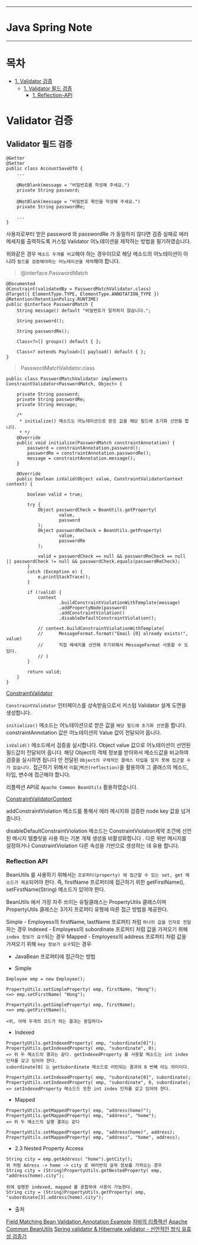 --------------------
# Java Spring Note
--------------------

# 목차

- [1. Validator 검증](#Validator-검증)
    - [1. Validator 필드 검증](#Validator-필드-검증)
        - [1. Reflection-API](#Reflection-API)

# Validator 검증

## Validator 필드 검증

~~~
@Getter
@Setter
public class AccountSaveDTO {
    ...

    @NotBlank(message = "비밀번호를 작성해 주세요.")
    private String password;

    @NotBlank(message = "비밀번호 확인을 작성해 주세요.")
    private String passwordRe;

    ...
}
~~~

사용자로부터 받은 password 와 passwordRe 가 동일하지 않다면 검증 실패로 에러메세지를 출력하도록 
커스텀 Validator 어노테이션을 제작하는 방법을 필기하였습니다.

위와같은 경우 `메소드 두개를 비교`해야 하는 경우이므로 해당 메소드의 어노테이션이 아니라
`필드를 검증해야하는 어노테이션을 제작`해야 합니다.

> @interface.PasswordMatch

~~~
@Documented
@Constraint(validatedBy = PasswordMatchValidator.class)
@Target({ ElementType.TYPE, ElementType.ANNOTATION_TYPE })
@Retention(RetentionPolicy.RUNTIME)
public @interface PasswordMatch {
    String message() default "비밀번호가 일치하지 않습니다.";

    String password();

    String passwordRe();

    Class<?>[] groups() default { };

    Class<? extends Payload>[] payload() default { };
}
~~~

> PasswordMatchValidator.class

~~~
public class PasswordMatchValidator implements ConstraintValidator<PasswordMatch, Object> {

    private String password;
    private String passwordRe;
    private String message;

    /*
     * initialize() 메소드는 어노테이션으로 받은 값을 해당 필드에 초기화 선언을 합니다.
     * */
    @Override
    public void initialize(PasswordMatch constraintAnnotation) {
        password = constraintAnnotation.password();
        passwordRe = constraintAnnotation.passwordRe();
        message = constraintAnnotation.message();
    }

    @Override
    public boolean isValid(Object value, ConstraintValidatorContext context) {

        boolean valid = true;

        try {
            Object passwordCheck = BeanUtils.getProperty(
                    value,
                    password
            );
            Object passwordReCheck = BeanUtils.getProperty(
                    value,
                    passwordRe
            );

            valid = passwordCheck == null && passwordReCheck == null || passwordCheck != null && passwordCheck.equals(passwordReCheck);
        }
        catch (Exception e) {
            e.printStackTrace();
        }

        if (!valid) {
            context
                    .buildConstraintViolationWithTemplate(message)
                    .addPropertyNode(password)
                    .addConstraintViolation()
                    .disableDefaultConstraintViolation();

            // context.buildConstraintViolationWithTemplate(
            //      MessageFormat.format("Email {0} already exists!", value)
            //      직접 메세지를 선언해 주기위해서 MessageFormat 사용할 수 도 있다.
            // )
        }

        return valid;
    }
}
~~~

[ConstraintValidator](https://docs.oracle.com/javaee/7/api/javax/validation/ConstraintValidator.html)

`ConstraintValidator` 인터페이스를 상속받음으로서 커스텀 Validator 설계 도면을 생성합니다.

`initialize()` 메소드는 어노테이션으로 받은 값을 `해당 필드에 초기화 선언`을 합니다.
constraintAnnotation 값은 어노테이션의 Value 값이 전달되어 옵니다.

`isValid()` 메소드에서 검증을 실시합니다.
Object value 값으로 어노테이션이 선언된 필드값이 전달되어 옵니다.
해당 Object의 객체 정보를 받아와서 메소드값을 비교하여 검증을 실시하면 됩니다 만
전달된 `Object의 구체적인 클래스 타입을 알지 못해 접근할 수 가 없습니다.`
접근하기 위해서 `리플렉션(reflection)`을 활용하여 그 클래스의 메소드, 타입, 변수에 접근해야 합니다.

리플렉션 API로 `Apache Common BeanUtils` 활용하였습니다.

[ConstraintValidatorContext](https://docs.oracle.com/javaee/7/api/javax/validation/ConstraintValidatorContext.html)

addConstraintViolation 메소드를 통해서 에러 메시지와 검증한 node key 값을 넘겨줍니다.

disableDefaultConstraintViolation 메소드는
ConstraintViolation제약 조건에 선언 된 메시지 템플릿을 사용 하는 기본 개체 생성을 비활성화합니다 .
다른 위반 메시지를 설정하거나 ConstraintViolation 다른 속성을 기반으로 생성하는 데 유용 합니다.

### Reflection API

BeanUtils 를 사용하기 위해서는 `프로퍼티(property) 에 접근할 수 있는 set, get 메소드가 제공`되어야 한다.
즉, firstName 프로퍼티에 접근하기 위한 getFirstName(), setFirstName(String) 메소드가 있어야 한다.

BeanUtils 에서 가장 자주 쓰이는 유틸클래스는 PropertyUtils 클래스이며 
PropertyUtils 클래스는 3가지 프로퍼티 유형에 따른 접근 방법을 제공한다.

Simple - Employess의 firstName, lastName 프로퍼티 처럼 `하나의 값을 인자로 전달`하는 경우
Indexed - Employess의 subordinate 프로퍼티 처럼 값을 가져오기 위해 `index 정보가 요구`되는 경우
Mapped - Employess의 address 프로퍼티 처럼 값을 가져오기 위해 `key 정보가 요구`되는 경우

- JavaBean 프로퍼티에 접근하는 방법

- Simple

~~~
Employee emp = new Employee();

PropertyUtils.setSimpleProperty( emp, firstName, "Hong");
<=> emp.setFirstName( "Hong");

PropertyUtils.getSimpleProperty( emp, firstName);
<=> emp.getFirstName();

<위, 아래 두개의 코드가 하는 결과는 동일하다>
~~~

- Indexed

~~~
PropertyUtils.getIndexedProperty( emp, "subordinate[0]");
PropertyUtils.getIndexedProperty( emp, "subordinate", 0);
=> 위 두 메소드의 결과는 같다. getIndexedProperty 를 사용할 메소드는 int index 인자를 갖고 있어야 한다.
subordinate[0] 는 getSubordinate 메소드로 리턴되는 결과의 0 번째 라는 의미이다.

PropertyUtils.setIndexedProperty( emp, "subordinate[0]", subordinate);
PropertyUtils.setIndexedProperty( emp, "subordinate", 0, subordinate);
=> setIndexedProperty 메소드드 또한 int index 인자를 갖고 있어야 한다.
~~~

- Mapped

~~~
PropertyUtils.getMappedProperty( emp, "address(home)");
PropertyUtils.getMappedProperty( emp, "address", "home");
=> 위 두 메소드의 실행 결과는 같다

PropertyUtils.setMappedProperty( emp, "address(home)", address);
PropertyUtils.setMappedProperty( emp, "address", "home", address);
~~~

- 2.3 Nested Property Access

~~~
String city = emp.getAddress( "home").getCity();
위 처럼 Adress -> home -> city 로 여러번의 걸쳐 정보를 가져오는 경우 
String city = (String)PropertyUtils.getNestedProperty( emp, "address(home).city");

위에 설명한 indexed, mapped 를 혼합하여 사용이 가능한다.
String city = (String)PropertyUtils.getProperty( emp, "subordinate[3].address(home).city");
~~~

- 출처

[Field Matching Bean Validation Annotation Example](https://memorynotfound.com/field-matching-bean-validation-annotation-example/)
[자바의 리플렉션](https://brunch.co.kr/@kd4/8)
[Apache Common BeanUtils](https://ismydream.tistory.com/169)
[Spring validator & Hibernate validator - 선언적인 방식 유효성 검증기](https://syaku.tistory.com/346)
